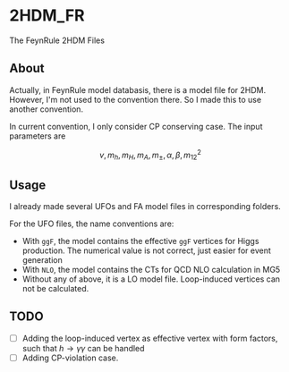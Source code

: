 # 2HDM_FR
The FeynRule 2HDM Files

## About
Actually, in FeynRule model databasis, there is a model file for 2HDM. However, I'm not used to the convention there. So I made this to use another convention.

In current convention, I only consider CP conserving case. The input parameters are

$$v, m_h, m_H, m_A, m_{\pm}, \alpha, \beta, m_{12}^2$$

## Usage

I already made several UFOs and FA model files in corresponding folders.

For the UFO files, the name conventions are:
- With `ggF`, the model contains the effective `ggF` vertices for Higgs production. The numerical value is not correct, just easier for event generation
- With `NLO`, the model contains the CTs for QCD NLO calculation in MG5
- Without any of above, it is a LO model file. Loop-induced vertices can not be calculated.

## TODO

- [ ] Adding the loop-induced vertex as effective vertex with form factors, such that $h\to\gamma\gamma$ can be handled
- [ ] Adding CP-violation case.